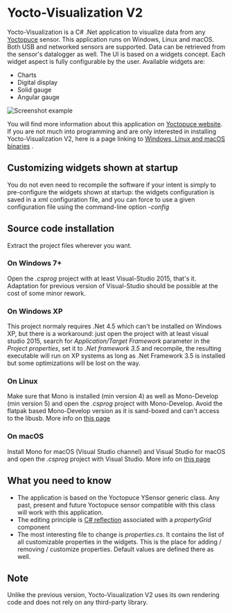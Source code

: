 # Yocto-Visualization V2

Yocto-Visualization is a C# .Net application to visualize data from any [Yoctopuce](https://www.yoctopuce.com) sensor. This application runs on Windows, Linux and macOS. Both USB and networked sensors are supported. Data can be retrieved from the sensor's datalogger as well. The UI is based on a widgets concept. Each widget aspect is fully configurable by the user. Available widgets are:

- Charts
- Digital display
- Solid gauge
- Angular gauge

![Screenshot example](http://www.yoctopuce.com/pubarchive/2018-06/YoctoVisualizationV2-Renderer_1.png)

You will find more information about this application on [Yoctopuce website](https://www.yoctopuce.com/EN/article/version-2-for-the-yocto-visualization). If you are not much into programming and are only interested in installing Yocto-Visualization V2, here is a page linking to [Windows, Linux and macOS binaries](https://www.yoctopuce.com/EN/tools.php) .

## Customizing widgets shown at startup
You do not even need to recompile the software if your intent is simply to pre-configure the widgets shown at startup: the widgets configuration is saved in a xml configuration file, and you can force to use a given configuration file using the command-line option *-config*

## Source code installation
Extract the project files wherever you want.

### On Windows 7+
Open the *.csprog* project with at least Visual-Studio 2015, that's it. Adaptation for  previous version of Visual-Studio should be possible at the cost of some minor rework.  

### On Windows XP
This project normaly requires .Net 4.5 which can't be installed on Windows XP, but there is a workaround: just open the project with at least visual studio 2015, search for *Application/Target Framework* parameter in the *Project properties*, set it to *.Net framework 3.5* and recompile, the resulting executable will run on XP systems as long as .Net Framework 3.5 is installed but some optimizations will be lost on the way.

### On Linux
Make sure that Mono is installed (min version 4) as well as Mono-Develop (min version 5) and open the  *.csprog* project with Mono-Develop. Avoid the flatpak based Mono-Develop version as it is sand-boxed and can't access to the libusb. More info on [this page](https://www.yoctopuce.com/EN/article/yocto-visualization-v2-on-linux)

### On macOS 
Install Mono for macOS (Visual Studio channel) and Visual Studio for macOS and open the *.csprog* project with Visual Studio. More info on [this page](https://www.yoctopuce.com/EN/article/yocto-visualization-v2-on-macos)

## What you need to know
- The application is based on the Yoctopuce YSensor generic class. Any past, present and future Yoctopuce sensor compatible with this class will work with this application.
- The editing principle is [C# reflection](https://msdn.microsoft.com/en-us/library/mt656691.aspx) associated with a *propertyGrid* component 
- The most interesting file to change is *properties.cs*. It contains the list of all customizable properties in the widgets. This is the place for adding / removing / customize properties. Default values are defined there as well.

## Note
Unlike the previous version, Yocto-Visualization V2 uses its own rendering code and does not rely on any third-party library.
